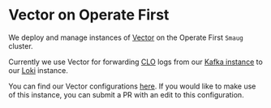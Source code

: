 # Vector on Operate First

We deploy and manage instances of [Vector][Vector] on the Operate First `Smaug` cluster.

Currently we use Vector for forwarding [CLO][CLO] logs from our [Kafka instance][Kafka] to our [Loki][Loki] instance.

You can find our Vector configurations [here][config]. If you would like to make use of this instance, you can submit a PR with an edit to this configuration.

[Vector]: https://github.com/vectordotdev/vector
[CLO]: https://docs.openshift.com/container-platform/4.9/logging/cluster-logging-external.html
[Kafka]: https://github.com/operate-first/apps/tree/master/docs/odh/kafka
[Loki]: https://github.com/operate-first/apps/tree/master/docs/observatorium/loki
[config]: https://github.com/operate-first/apps/tree/master/observatorium/overlays/moc/smaug/vector/smaug/configmap.yaml
